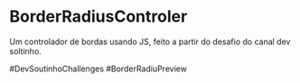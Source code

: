 # BorderRadiusControler
Um controlador de bordas usando JS, feito a partir do desafio do canal dev soltinho.

#DevSoutinhoChallenges #BorderRadiuPreview
